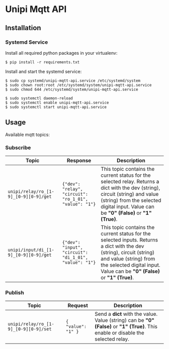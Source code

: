 # Unipi Mqtt API

## Installation

### Systemd Service

Install all required python packages in your virtualenv:

```console
$ pip install -r requirements.txt
```

Install and start the systemd service:

```console
$ sudo cp systemd/unipi-mqtt-api.service /etc/systemd/system
$ sudo chown root:root /etc/systemd/system/unipi-mqtt-api.service
$ sudo chmod 644 /etc/systemd/system/unipi-mqtt-api.service

$ sudo systemctl daemon-reload
$ sudo systemctl enable unipi-mqtt-api.service
$ sudo systemctl start unipi-mqtt-api.service
```

## Usage

Available mqtt topics:

### Subscribe

Topic | Response | Description
------ | ------ | ------
`unipi/relay/ro_[1-9]_[0-9][0-9]/get` | `{"dev": "relay", "circuit": "ro_1_01", "value": "1"}` | This topic contains the current status for the selected relay. Returns a dict with the dev (string), circuit (string) and value (string) from the selected digital input. Value can be **"0" (False)** or **"1" (True)**. 
`unipi/input/di_[1-9]_[0-9][0-9]/get` | `{"dev": "input", "circuit": "di_1_01", "value": "1"}` | This topic contains the current status for the selected inputs. Returns a dict with the dev (string), circuit (string) and value (string) from the selected digital input. Value can be **"0" (False)** or **"1" (True)**. 

### Publish

Topic | Request | Description
------ | ------ | ------
`unipi/relay/ro_[1-9]_[0-9][0-9]/set` | `{ "value": "1" }` | Send a **dict** with the value. Value (string) can be **"0" (False)** or **"1" (True)**. This enable or disable the selected relay.
